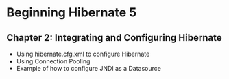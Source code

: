 Beginning Hibernate 5
=====================

Chapter 2: Integrating and Configuring Hibernate
------------------------------------------------
* Using hibernate.cfg.xml to configure Hibernate
* Using Connection Pooling
* Example of how to configure JNDI as a Datasource